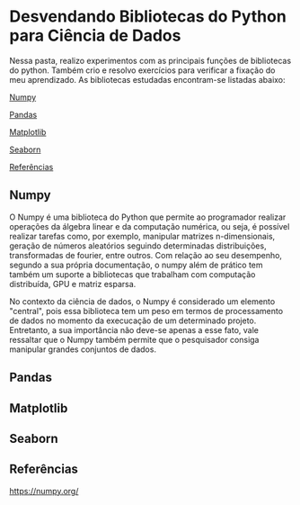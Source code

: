 # Desvendando Bibliotecas do Python para Ciência de Dados

Nessa pasta, realizo experimentos com as principais funções de bibliotecas do python. Também crio e resolvo exercícios para verificar a fixação do meu aprendizado. As bibliotecas estudadas encontram-se listadas abaixo:

[Numpy](#introduction)

[Pandas](#introduction2)

[Matplotlib](#introduction3)

[Seaborn](#introduction4)

[Referências](#introduction5)

## Numpy <a name="introduction"></a>

O Numpy é uma biblioteca do Python que permite ao programador realizar operações da álgebra linear e da computação numérica, ou seja, é possível realizar tarefas como, por exemplo, manipular matrizes n-dimensionais, geração de números aleatórios seguindo determinadas distribuições, transformadas de fourier, entre outros. Com relação ao seu desempenho, segundo a sua própria documentação, o numpy além de prático tem também um suporte a bibliotecas que trabalham com computação distribuída, GPU e matriz esparsa.

No contexto da ciência de dados, o Numpy é considerado um elemento "central", pois essa biblioteca tem um peso em termos de processamento de dados no momento da execucação de um determinado projeto. Entretanto, a sua importância não deve-se apenas a esse fato, vale ressaltar que o Numpy também permite que o pesquisador consiga manipular grandes conjuntos de dados.



## Pandas <a name="introduction2"></a>

## Matplotlib <a name="introduction3"></a>

## Seaborn <a name="introduction4"></a>

## Referências <a name="introduction5"></a>

https://numpy.org/
